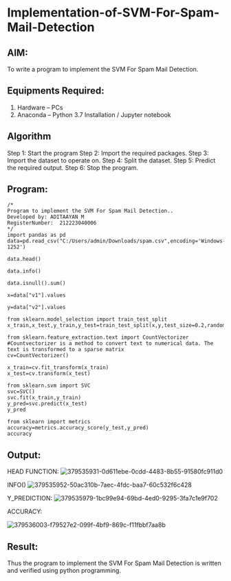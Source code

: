 # Implementation-of-SVM-For-Spam-Mail-Detection

## AIM:
To write a program to implement the SVM For Spam Mail Detection.

## Equipments Required:
1. Hardware – PCs
2. Anaconda – Python 3.7 Installation / Jupyter notebook

## Algorithm
Step 1: Start the program
Step 2: Import the required packages.
Step 3: Import the dataset to operate on.
Step 4: Split the dataset.
Step 5: Predict the required output.
Step 6: Stop the program.

## Program:
```
/*
Program to implement the SVM For Spam Mail Detection..
Developed by: ADITAAYAN M
RegisterNumber:  212223040006
*/
import pandas as pd
data=pd.read_csv("C:/Users/admin/Downloads/spam.csv",encoding='Windows-1252')

data.head()

data.info()

data.isnull().sum()

x=data["v1"].values

y=data["v2"].values

from sklearn.model_selection import train_test_split
x_train,x_test,y_train,y_test=train_test_split(x,y,test_size=0.2,random_state=0)

from sklearn.feature_extraction.text import CountVectorizer
#Countvectorizer is a method to convert text to numerical data. The text is transformed to a sparse matrix
cv=CountVectorizer()

x_train=cv.fit_transform(x_train)
x_test=cv.transform(x_test)

from sklearn.svm import SVC
svc=SVC()
svc.fit(x_train,y_train)
y_pred=svc.predict(x_test)
y_pred

from sklearn import metrics
accuracy=metrics.accuracy_score(y_test,y_pred)
accuracy
```

## Output:
 HEAD FUNCTION:
![379535931-0d611ebe-0cdd-4483-8b55-91580fc911d0](https://github.com/user-attachments/assets/7e86e7b7-c47e-48b0-85de-b6333a0a63ec)

INFO()
![379535952-50ac310b-7aec-4fdc-baa7-60c532f6c428](https://github.com/user-attachments/assets/4c66593c-1e4b-49dd-a533-8d1bd6ba1261)

Y_PREDICTION:
![379535979-1bc99e94-69bd-4ed0-9295-3fa7c1e9f702](https://github.com/user-attachments/assets/05add588-1081-4954-80d9-ffc473c46703)

ACCURACY:

![379536003-f79527e2-099f-4bf9-869c-f11fbbf7aa8b](https://github.com/user-attachments/assets/dc25acdf-35e8-47ec-91fc-4dde2ac1b62d)

## Result:
Thus the program to implement the SVM For Spam Mail Detection is written and verified using python programming.
